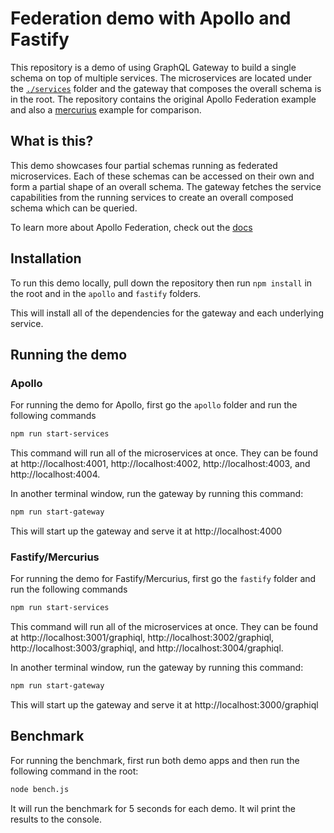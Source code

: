 # Federation demo with Apollo and Fastify

This repository is a demo of using GraphQL Gateway to build a single schema on top of multiple services. The microservices are located under the [`./services`](./services/) folder and the gateway that composes the overall schema is in the root. The repository contains the original Apollo Federation example and also a [mercurius](https://github.com/mercurius-js/mercurius) example for comparison.

## What is this?

This demo showcases four partial schemas running as federated microservices. Each of these schemas can be accessed on their own and form a partial shape of an overall schema. The gateway fetches the service capabilities from the running services to create an overall composed schema which can be queried.

To learn more about Apollo Federation, check out the [docs](https://www.apollographql.com/docs/apollo-server/federation/introduction)

## Installation

To run this demo locally, pull down the repository then run `npm install` in the root and in the `apollo` and `fastify` folders.

This will install all of the dependencies for the gateway and each underlying service.

## Running the demo

### Apollo

For running the demo for Apollo, first go the `apollo` folder and run the following commands

```sh
npm run start-services
```

This command will run all of the microservices at once. They can be found at http://localhost:4001, http://localhost:4002, http://localhost:4003, and http://localhost:4004.

In another terminal window, run the gateway by running this command:

```sh
npm run start-gateway
```

This will start up the gateway and serve it at http://localhost:4000

### Fastify/Mercurius

For running the demo for Fastify/Mercurius, first go the `fastify` folder and run the following commands

```sh
npm run start-services
```

This command will run all of the microservices at once. They can be found at http://localhost:3001/graphiql, http://localhost:3002/graphiql, http://localhost:3003/graphiql, and http://localhost:3004/graphiql.

In another terminal window, run the gateway by running this command:

```sh
npm run start-gateway
```

This will start up the gateway and serve it at http://localhost:3000/graphiql

## Benchmark

For running the benchmark, first run both demo apps and then run the following command in the root:

```sh
node bench.js
```

It will run the benchmark for 5 seconds for each demo. It wil print the results to the console.

